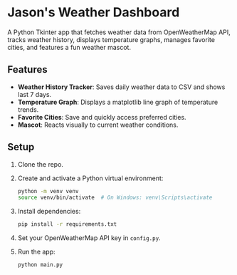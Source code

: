 # Jason's Weather Dashboard

A Python Tkinter app that fetches weather data from OpenWeatherMap API, tracks weather history, displays temperature graphs, manages favorite cities, and features a fun weather mascot.

## Features

- **Weather History Tracker**: Saves daily weather data to CSV and shows last 7 days.
- **Temperature Graph**: Displays a matplotlib line graph of temperature trends.
- **Favorite Cities**: Save and quickly access preferred cities.
- **Mascot**: Reacts visually to current weather conditions.

## Setup

1. Clone the repo.

2. Create and activate a Python virtual environment:

   ```bash
   python -m venv venv
   source venv/bin/activate  # On Windows: venv\Scripts\activate
   ```

3. Install dependencies:

   ```bash  
   pip install -r requirements.txt
   ```  

4. Set your OpenWeatherMap API key in `config.py`.

5. Run the app:

   ```bash
   python main.py
   ```
